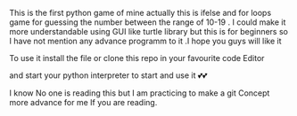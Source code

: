 This is the first python game of mine actually this is ifelse and for loops game for guessing the number between the range of 10-19 . I could make it more understandable using GUI like turtle library but this is for beginners so I have not mention any advance programm to it .I hope you guys will like it 



To use it install the file or clone this repo in your favourite code Editor 

and start your python interpreter to start and use it 💕💕


<!-- Have a good day Everyone ! -->

I know No one is reading this but I am practicing to make a git Concept more advance for me If you are reading.